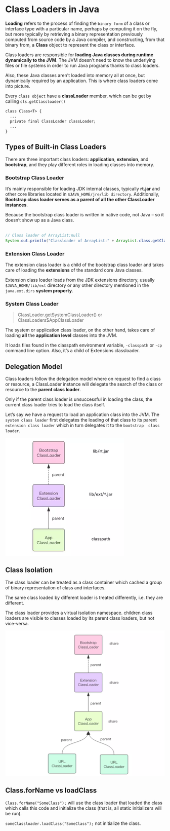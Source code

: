 # Class Loaders in Java

**Loading** refers to the process of finding the `binary form` of a class
or interface type with a particular name, perhaps by computing it on the 
fly, but more typically by retrieving a binary representation previously 
computed from source code by a Java compiler, and constructing, from that
binary from, a **Class** object to represent the class or interface.

Class loaders are responsible for **loading Java classes during runtime
dynamically to the JVM**. The JVM doesn't need to know the underlying files
or file systems in order to run Java programs thanks to class loaders.

Also, these Java classes aren't loaded into memory all at once, but dynamically
required by an application. This is where class loaders come into picture.

Every `class object` have a **classLoader** member, which can be get by
calling `cls.getClassloader()`

```
class Class<T> {
  ...
  private final ClassLoader classLoader;
  ...
}
```

## Types of Built-in Class Loaders

There are three important class loaders: **application**, **extension**, 
and **bootstrap**, and they play different roles in loading classes into
memory.

### Bootstrap Class Loader

It’s mainly responsible for loading JDK internal classes, typically **rt.jar**
and other core libraries located in `$JAVA_HOME/jre/lib directory`. Additionally, 
**Bootstrap class loader serves as a parent of all the other ClassLoader instances**.

Because the bootstrap class loader is written in native code, not Java – 
so it doesn’t show up as a Java class.

```java

// Class loader of ArrayList:null
System.out.println("Classloader of ArrayList:" + ArrayList.class.getClassLoader());
```

### Extension Class Loader

The extension class loader is a child of the bootstrap class loader and 
takes care of loading the **extensions** of the standard core Java classes. 


Extension class loader loads from the JDK extensions directory,  usually 
`$JAVA_HOME/lib/ext` directory or any other directory mentioned in the
`java.ext.dirs` **system property**.


### System Class Loader
> ClassLoader.getSystemClassLoader() or ClassLoaders$AppClassLoader

The system or application class loader, on the other hand, takes care of 
loading **all** the **application level** classes into the JVM. 

It loads files found in the classpath environment variable, `-classpath`
or `-cp` command line option. Also, it’s a child of Extensions classloader.


## Delegation Model

Class loaders follow the delegation model where on request to find a 
class or resource, a ClassLoader instance will delegate the search of the
class or resource to the **parent class loader**.

Only if the parent class loader is unsuccessful in loading the class, 
the current class loader tries to load the class itself.

Let’s say we have a request to load an application class into the JVM. 
The `system class loader` first delegates the loading of that class to its 
parent `extension class loader` which in turn delegates it to the `bootstrap 
class loader`.

![delegation-model](https://raw.githubusercontent.com/Gyumeijie/assets/master/java-learning/delegation-model.png)

## Class Isolation

The class loader can be treated as a class container which cached a group
of binary representation of class and interfaces.

The same class loaded by different loader is treated differently, i.e. they
are different.

The class loader provides a virtual isolation namespace. children class 
loaders are visible to classes loaded by its parent class loaders, but
not vice-versa.

![class-isolation](https://raw.githubusercontent.com/Gyumeijie/assets/master/java-learning/class-isolation.png)

## Class.forName vs loadClass

`Class.forName("SomeClass");` will use the class loader that loaded the 
class which calls this code and initialize the class (that is, all static
initializers will be run). 

`someClassloader.loadClass("SomeClass");` not initialize the class.

